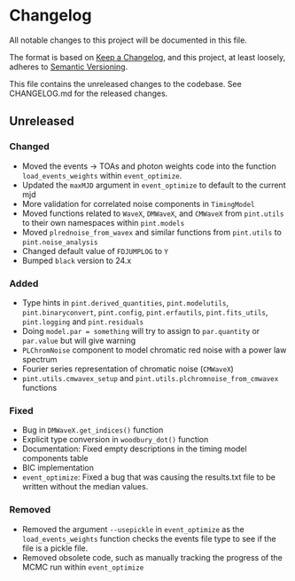 # Changelog
All notable changes to this project will be documented in this file.

The format is based on [Keep a Changelog](https://keepachangelog.com/en/1.0.0/),
and this project, at least loosely, adheres to [Semantic Versioning](https://semver.org/spec/v2.0.0.html).

This file contains the unreleased changes to the codebase. See CHANGELOG.md for
the released changes.

## Unreleased
### Changed
- Moved the events -> TOAs and photon weights code into the function `load_events_weights` within `event_optimize`.
- Updated the `maxMJD` argument in `event_optimize` to default to the current mjd
- More validation for correlated noise components in `TimingModel`
- Moved functions related to `WaveX`, `DMWaveX`, and `CMWaveX` from `pint.utils` to their own namespaces within `pint.models`
- Moved `plrednoise_from_wavex` and similar functions from `pint.utils` to `pint.noise_analysis`
- Changed default value of `FDJUMPLOG` to `Y`
- Bumped `black` version to 24.x
### Added
- Type hints in `pint.derived_quantities`, `pint.modelutils`, `pint.binaryconvert`, `pint.config`, 
`pint.erfautils`, `pint.fits_utils`, `pint.logging` and `pint.residuals`
- Doing `model.par = something` will try to assign to `par.quantity` or `par.value` but will give warning
- `PLChromNoise` component to model chromatic red noise with a power law spectrum
- Fourier series representation of chromatic noise (`CMWaveX`)
- `pint.utils.cmwavex_setup` and `pint.utils.plchromnoise_from_cmwavex` functions
### Fixed
- Bug in `DMWaveX.get_indices()` function
- Explicit type conversion in `woodbury_dot()` function
- Documentation: Fixed empty descriptions in the timing model components table
- BIC implementation
- `event_optimize`: Fixed a bug that was causing the results.txt file to be written without the median values. 
### Removed
- Removed the argument `--usepickle` in `event_optimize` as the `load_events_weights` function checks the events file type to see if the 
file is a pickle file.
- Removed obsolete code, such as manually tracking the progress of the MCMC run within `event_optimize`
